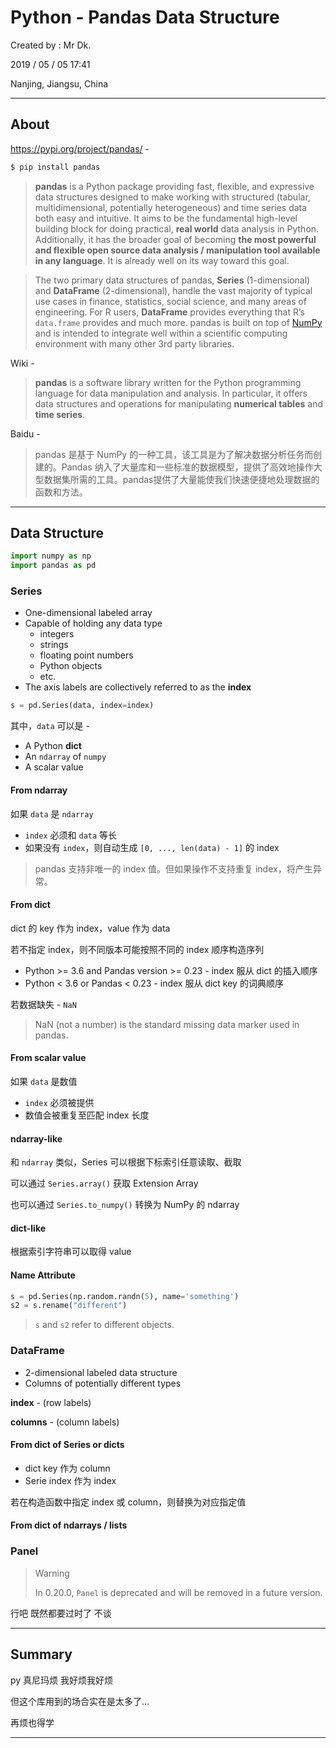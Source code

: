 # Python - Pandas Data Structure

Created by : Mr Dk.

2019 / 05 / 05 17:41

Nanjing, Jiangsu, China

---

## About

<https://pypi.org/project/pandas/> - 

```bash
$ pip install pandas
```

> __pandas__ is a Python package providing fast, flexible, and expressive data structures designed to make working with structured (tabular, multidimensional, potentially heterogeneous) and time series data both easy and intuitive. It aims to be the fundamental high-level building block for doing practical, __real world__ data analysis in Python. Additionally, it has the broader goal of becoming __the most powerful and flexible open source data analysis / manipulation tool available in any language__. It is already well on its way toward this goal.

>  The two primary data structures of pandas, __Series__ (1-dimensional) and __DataFrame__ (2-dimensional), handle the vast majority of typical use cases in finance, statistics, social science, and many areas of engineering. For R users, __DataFrame__ provides everything that R’s `data.frame` provides and much more. pandas is built on top of [NumPy](http://www.numpy.org/) and is intended to integrate well within a scientific computing environment with many other 3rd party libraries.

Wiki - 

>  __pandas__ is a software library written for the Python programming language for data manipulation and analysis. In particular, it offers data structures and operations for manipulating __numerical tables__ and __time series__.

Baidu - 

> pandas 是基于 NumPy 的一种工具，该工具是为了解决数据分析任务而创建的。Pandas 纳入了大量库和一些标准的数据模型，提供了高效地操作大型数据集所需的工具。pandas提供了大量能使我们快速便捷地处理数据的函数和方法。

---

## Data Structure

```python
import numpy as np
import pandas as pd
```

### Series

* One-dimensional labeled array
* Capable of holding any data type
  * integers
  * strings
  * floating point numbers
  * Python objects
  * etc.
* The axis labels are collectively referred to as the __index__

```python
s = pd.Series(data, index=index)
```

其中，`data` 可以是 - 

* A Python __dict__
* An `ndarray` of `numpy`
* A scalar value

#### From ndarray

如果 `data` 是 `ndarray`

* `index` 必须和 `data` 等长
* 如果没有 `index`，则自动生成 `[0, ..., len(data) - 1]` 的 index

> pandas 支持非唯一的 index 值。但如果操作不支持重复 index，将产生异常。

#### From dict

dict 的 key 作为 index，value 作为 data

若不指定 index，则不同版本可能按照不同的 index 顺序构造序列

* Python >= 3.6 and Pandas version >= 0.23 - index 服从 dict 的插入顺序
* Python < 3.6 or Pandas < 0.23 - index 服从 dict key 的词典顺序

若数据缺失 - `NaN`

>  NaN (not a number) is the standard missing data marker used in pandas.

#### From scalar value

如果 `data` 是数值

* `index` 必须被提供
* 数值会被重复至匹配 index 长度

#### ndarray-like

和 `ndarray` 类似，Series 可以根据下标索引任意读取、截取

可以通过 `Series.array()` 获取 Extension Array

也可以通过 `Series.to_numpy()` 转换为 NumPy 的 ndarray

#### dict-like

根据索引字符串可以取得 value

#### Name Attribute

```python
s = pd.Series(np.random.randn(5), name='something')
s2 = s.rename("different")
```

> `s` and `s2` refer to different objects.

### DataFrame

* 2-dimensional labeled data structure
* Columns of potentially different types

__index__ - (row labels)

__columns__ - (column labels)

#### From dict of Series or dicts

* dict key 作为 column
* Serie index 作为 index

若在构造函数中指定 index 或 column，则替换为对应指定值

#### From dict of ndarrays / lists

### Panel

> Warning
>
> In 0.20.0, `Panel` is deprecated and will be removed in a future version.

行吧 既然都要过时了 不谈

---

## Summary

py 真尼玛烦 我好烦我好烦

但这个库用到的场合实在是太多了...

再烦也得学

---

